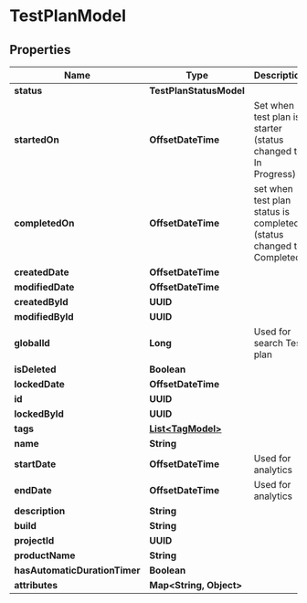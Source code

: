 

# TestPlanModel


## Properties

| Name | Type | Description | Notes |
|------------ | ------------- | ------------- | -------------|
|**status** | **TestPlanStatusModel** |  |  |
|**startedOn** | **OffsetDateTime** | Set when test plan is starter (status changed to: In Progress) |  [optional] |
|**completedOn** | **OffsetDateTime** | set when test plan status is completed (status changed to: Completed) |  [optional] |
|**createdDate** | **OffsetDateTime** |  |  [optional] |
|**modifiedDate** | **OffsetDateTime** |  |  [optional] |
|**createdById** | **UUID** |  |  |
|**modifiedById** | **UUID** |  |  [optional] |
|**globalId** | **Long** | Used for search Test plan |  |
|**isDeleted** | **Boolean** |  |  |
|**lockedDate** | **OffsetDateTime** |  |  [optional] |
|**id** | **UUID** |  |  |
|**lockedById** | **UUID** |  |  [optional] |
|**tags** | [**List&lt;TagModel&gt;**](TagModel.md) |  |  [optional] |
|**name** | **String** |  |  |
|**startDate** | **OffsetDateTime** | Used for analytics |  [optional] |
|**endDate** | **OffsetDateTime** | Used for analytics |  [optional] |
|**description** | **String** |  |  [optional] |
|**build** | **String** |  |  [optional] |
|**projectId** | **UUID** |  |  |
|**productName** | **String** |  |  [optional] |
|**hasAutomaticDurationTimer** | **Boolean** |  |  [optional] |
|**attributes** | **Map&lt;String, Object&gt;** |  |  |



